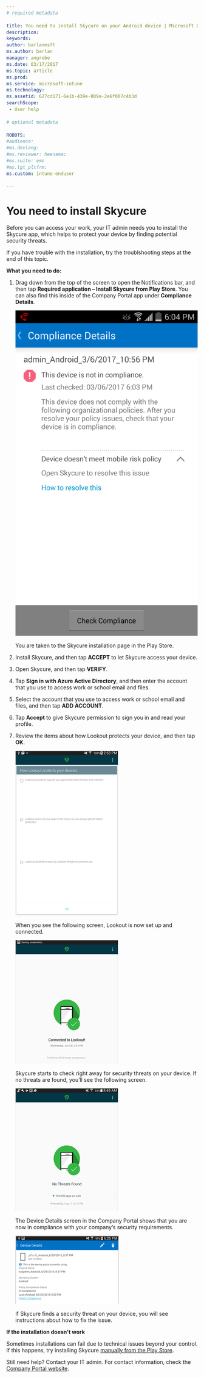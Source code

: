 ```yaml
---
# required metadata

title: You need to install Skycure on your Android device | Microsoft Docs
description:
keywords:
author: barlanmsft
ms.author: barlan
manager: angrobe
ms.date: 03/17/2017
ms.topic: article
ms.prod:
ms.service: microsoft-intune
ms.technology:
ms.assetid: 627cd171-6e1b-439e-809a-2e6f007c4b3d
searchScope:
 - User help

# optional metadata

ROBOTS:  
#audience:
#ms.devlang:
#ms.reviewer: heenamac
#ms.suite: ems
#ms.tgt_pltfrm:
ms.custom: intune-enduser

---
```


# You need to install Skycure

Before you can access your work, your IT admin needs you to install the Skycure app, which helps to protect your device by finding potential security threats.

If you have trouble with the installation, try the troublshooting steps at the end of this topic.

**What you need to do:**

1.	Drag down from the top of the screen to open the Notifications bar, and then tap **Required application – Install Skycure from Play Store**. You can also find this inside of the Company Portal app under __Compliance Details__.

	![The compliance details page on an Android device. The device is not in compliance, with a message at the bottom of the Company Portal page that says the device doesn't meet the mobile risk policy, and that Skycure must be opened to resolve the issue.](./media/skycure-resolves-compliance-android.png)

	You are taken to the Skycure installation page in the Play Store.

2.	Install Skycure, and then tap **ACCEPT** to let Skycure access your device.

3. Open Skycure, and then tap **VERIFY**.

4. Tap **Sign in with Azure Active Directory**, and then enter the account that you use to access work or school email and files.

5. Select the account that you use to access work or school email and files, and then tap **ADD ACCOUNT**.

6. Tap **Accept** to give Skycure permission to sign you in and read your profile.

7. Review the items about how Lookout protects your device, and then tap **OK**.

	![review how Skycure protects your device](./media/lookout-how-it-protects-your-device-android.png)

	When you see the following screen, Lookout is now set up and connected.

	![you are now connected to Skycure](./media/lookout-you-are-now-connected-android.png)

	Skycure starts to check right away for security threats on your device. If no threats are found, you’ll see the following screen.

	![Skycure found no security threats](./media/lookout-scan-no-threats-found-android.png)

	The Device Details screen in the Company Portal shows that you are now in compliance with your company’s security requirements.

	![your device is now in compliance with policies](./media/lookout-device-now-compliant-android.png)

	If Skycure finds a security threat on your device, you will see instructions about how to fix the issue.

**If the installation doesn't work**

Sometimes installations can fail due to technical issues beyond your control. If this happens, try installing Skycure [manually from the Play Store](https://play.google.com/store/apps/details?id=com.skycure.skycure).

Still need help? Contact your IT admin. For contact information, check the [Company Portal website](http://portal.manage.microsoft.com).
